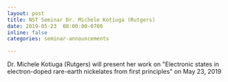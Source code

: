 ```yaml
---
layout: post
title: NST Seminar Dr. Michele Kotiuga (Rutgers)
date: 2019-05-23  08:00:00-0700
inline: false
categories: seminar-announcements

---
```


Dr. Michele Kotiuga (Rutgers) will present her work on "Electronic states in electron-doped rare-earth nickelates from first principles" on May 23, 2019 


